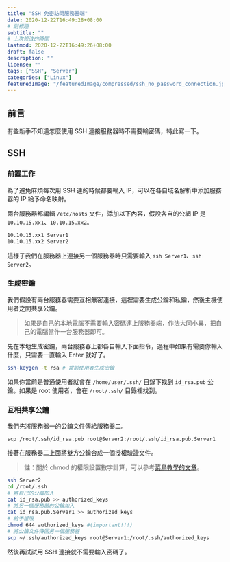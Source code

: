 ```yaml
---
title: "SSH 免密訪問服務器端"
date: 2020-12-22T16:49:28+08:00
# 副標題
subtitle: ""
# 上次修改的時間
lastmod: 2020-12-22T16:49:26+08:00
draft: false
description: ""
license: ""
tags: ["SSH", "Server"]
categories: ["Linux"]
featuredImage: "/featuredImage/compressed/ssh_no_password_connection.jpg"
---
```


## 前言

有些新手不知道怎麼使用 SSH 連接服務器時不需要輸密碼，特此寫一下。

## SSH

### 前置工作

為了避免麻煩每次用 SSH 連的時候都要輸入 IP，可以在各自域名解析中添加服務器的 IP 給予命名映射。

兩台服務器都編輯 `/etc/hosts` 文件，添加以下內容，假設各自的公網 IP 是 `10.10.15.xx1`、`10.10.15.xx2`。

```sh
10.10.15.xx1 Server1
10.10.15.xx2 Server2
```

這樣子我們在服務器上連接另一個服務器時只需要輸入 `ssh Server1`、`ssh Server2`。

### 生成密鑰

我們假設有兩台服務器需要互相無密連接，這裡需要生成公鑰和私鑰，然後主機使用者之間共享公鑰。

> 如果是自己的本地電腦不需要輸入密碼連上服務器端，作法大同小異，把自己的電腦當作一台服務器即可。

先在本地生成密鑰，兩台服務器上都各自輸入下面指令，過程中如果有需要你輸入什麼，只需要一直輸入 Enter 就好了。

```zsh
ssh-keygen -t rsa # 當前使用者生成密鑰
```

如果你當前是普通使用者就會在 `/home/user/.ssh/` 目錄下找到 `id_rsa.pub` 公鑰。如果是 root 使用者，會在 `/root/.ssh/` 目錄裡找到。

### 互相共享公鑰

我們先將服務器一的公鑰文件傳給服務器二。

```
scp /root/.ssh/id_rsa.pub root@Server2:/root/.ssh/id_rsa.pub.Server1
```

接著在服務器二上面將雙方公鑰合成一個授權驗證文件。

> 註：關於 chmod 的權限設置數字計算，可以參考[菜鳥教學的文章](https://www.runoob.com/linux/linux-comm-chmod.html)。

```zsh
ssh Server2
cd /root/.ssh
# 將自己的公鑰加入
cat id_rsa.pub >> authorized_keys
# 將另一個服務器的公鑰加入
cat id_rsa.pub.Server1 >> authorized_keys
# 給予權限
chmod 644 authorized_keys #(important!!!)
# 將公鑰文件傳回另一個服務器
scp ~/.ssh/authorized_keys root@Server1:/root/.ssh/authorized_keys
```

然後再試試用 SSH 連接就不需要輸入密碼了。